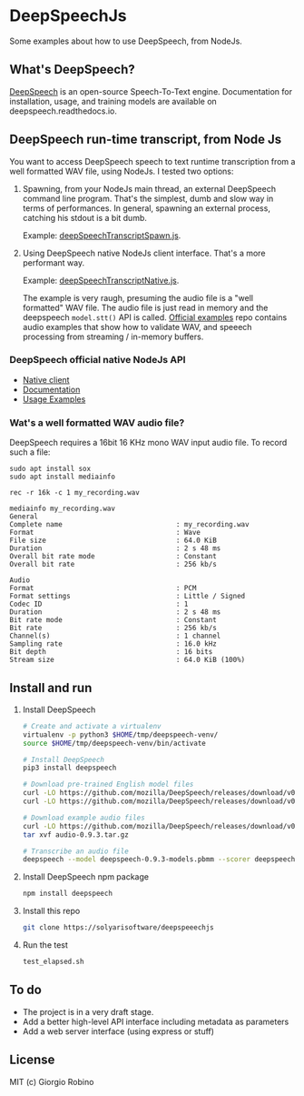 # DeepSpeechJs

Some examples about how to use DeepSpeech, from NodeJs. 

## What's DeepSpeech?

[DeepSpeech](https://github.com/mozilla/DeepSpeech) is an open-source Speech-To-Text engine.
Documentation for installation, usage, and training models are available on deepspeech.readthedocs.io.


## DeepSpeech run-time transcript, from Node Js

You want to access DeepSpeech speech to text runtime transcription from a well formatted WAV file, using NodeJs.
I tested two options:

1. Spawning, from your NodeJs main thread, an external DeepSpeech command line program.
   That's the simplest, dumb and slow way in terms of performances.
   In general, spawning an external process, catching his stdout is a bit dumb. 

   Example: [deepSpeechTranscriptSpawn.js](deepSpeechTranscriptSpawn.js).

2. Using DeepSpeech native NodeJs client interface. 
   That's a more performant way.
 
   Example: [deepSpeechTranscriptNative.js](deepSpeechTranscriptNative.js).
 
   The example is very raugh, presuming the audio file is a "well formatted" WAV file. 
   The audio file is just read in memory and the deepspeech `model.stt()` API is called.
   [Official examples](https://github.com/mozilla/DeepSpeech-examples#javascript) repo
   contains audio examples that show how to validate WAV, and speeech processing from streaming / in-memory buffers.

### DeepSpeech official native NodeJs API

- [Native client](https://github.com/mozilla/DeepSpeech/tree/v0.9.3/native_client/javascript)
- [Documentation](https://deepspeech.readthedocs.io/en/v0.9.3/NodeJS-API.html#)
- [Usage Examples](https://github.com/mozilla/DeepSpeech-examples#javascript)

### Wat's a well formatted WAV audio file?

DeepSpeech requires a 16bit 16 KHz mono WAV input audio file.
To record such a file:
```
sudo apt install sox
sudo apt install mediainfo

rec -r 16k -c 1 my_recording.wav

mediainfo my_recording.wav
General
Complete name                            : my_recording.wav
Format                                   : Wave
File size                                : 64.0 KiB
Duration                                 : 2 s 48 ms
Overall bit rate mode                    : Constant
Overall bit rate                         : 256 kb/s

Audio
Format                                   : PCM
Format settings                          : Little / Signed
Codec ID                                 : 1
Duration                                 : 2 s 48 ms
Bit rate mode                            : Constant
Bit rate                                 : 256 kb/s
Channel(s)                               : 1 channel
Sampling rate                            : 16.0 kHz
Bit depth                                : 16 bits
Stream size                              : 64.0 KiB (100%)
```

## Install and run

1. Install DeepSpeech

   ```bash
   # Create and activate a virtualenv
   virtualenv -p python3 $HOME/tmp/deepspeech-venv/
   source $HOME/tmp/deepspeech-venv/bin/activate

   # Install DeepSpeech
   pip3 install deepspeech

   # Download pre-trained English model files
   curl -LO https://github.com/mozilla/DeepSpeech/releases/download/v0.9.3/deepspeech-0.9.3-models.pbmm
   curl -LO https://github.com/mozilla/DeepSpeech/releases/download/v0.9.3/deepspeech-0.9.3-models.scorer

   # Download example audio files
   curl -LO https://github.com/mozilla/DeepSpeech/releases/download/v0.9.3/audio-0.9.3.tar.gz
   tar xvf audio-0.9.3.tar.gz

   # Transcribe an audio file
   deepspeech --model deepspeech-0.9.3-models.pbmm --scorer deepspeech-0.9.3-models.scorer --audio audio/2830-3980-0043.wav
   ```

2. Install DeepSpeech npm package
   ```bash
   npm install deepspeech
   ```

3. Install this repo
   ```bash
   git clone https://solyarisoftware/deepspeeechjs
   ```

4. Run the test
   ```bash
   test_elapsed.sh
   ```

## To do

- The project is in a very draft stage.
- Add a better high-level API interface including metadata as parameters
- Add a web server interface (using express or stuff)


## License

MIT (c) Giorgio Robino 

